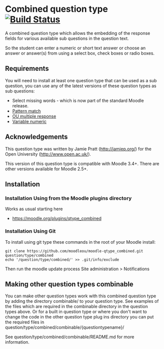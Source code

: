 # Combined question type [![Build Status](https://travis-ci.org/moodleou/moodle-qtype_combined.svg?branch=master)](https://travis-ci.org/moodleou/moodle-qtype_combined)

A combined question type which allows the embedding of the response fields for
various available sub questions in the question text.

So the student can enter a numeric or short text answer or choose an answer or
answer(s) from  using a select box, check boxes or radio boxes.


## Requirements

You will need to install at least one question type that can be used as a sub question, you can use any of the latest versions of
these question types as sub questions:

* Select missing words - which is now part of the standard Moodle release.
* [Pattern match](https://moodle.org/plugins/qtype_pmatch)
* [OU multiple response](https://moodle.org/plugins/qtype_oumultiresponse)
* [Variable numeric](https://moodle.org/plugins/qtype_varnumericset)


## Acknowledgements

This question type was written by Jamie Pratt (http://jamiep.org/) for the
Open University (http://www.open.ac.uk/).

This version of this question type is compatible with Moodle 3.4+. There are
other versions available for Moodle 2.5+.


## Installation

### Installation Using from the Moodle plugins directory

Works as usual starting here
* https://moodle.org/plugins/qtype_combined

### Installation Using Git 

To install using git type these commands in the root of your Moodle install:

    git clone https://github.com/moodleou/moodle-qtype_combined.git question/type/combined
    echo '/question/type/combined/' >> .git/info/exclude

Then run the moodle update process
Site administration > Notifications


## Making other question types combinable

You can make other question types work with this combined question type by
adding the directory combinable/ to your question type. See examples of the
files which are required in the combinable directory in the question types above.
Or for a built in question type or where you don't want to change the code in
the other question type plug ins directory you can put the required
files in question/type/combined/combinable/{questiontypename}/

See question/type/combined/combinable/README.md for more information.
